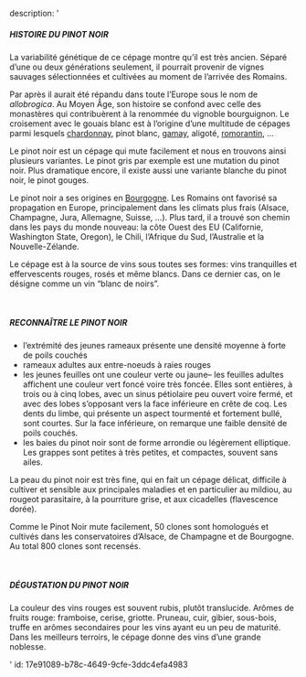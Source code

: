 description: '<h5>HISTOIRE DU PINOT NOIR</h5><p>La variabilité génétique de ce cépage montre qu’il est très ancien. Séparé d’une ou deux générations seulement, il pourrait provenir de vignes sauvages sélectionnées et cultivées au moment de l’arrivée des Romains.&nbsp;</p><p>Par après il aurait été répandu dans toute l’Europe sous le nom de <i>allobrogica</i>. Au Moyen Âge, son histoire se confond avec celle des monastères qui contribuèrent à la renommée du vignoble bourguignon. Le croisement avec le gouais blanc est à l’origine d’une multitude de cépages parmi lesquels <a href="/fr/grape/chardonnay/">chardonnay</a>, pinot blanc, <a href="/fr/grape/gamay-a-jus-blanc/">gamay</a>, aligoté, <a href="/fr/grape/romorantin">romorantin</a>, …&nbsp;</p><p>Le pinot noir est un cépage qui mute facilement et nous en trouvons ainsi plusieurs variantes. Le pinot gris par exemple est une mutation du pinot noir. Plus dramatique encore, il existe aussi une variante blanche du pinot noir, le pinot gouges.</p><p>Le pinot noir a ses origines en <a href="/fr/region/bourgogne">Bourgogne</a>. Les Romains ont favorisé sa propagation en Europe, principalement dans les climats plus frais (Alsace, Champagne, Jura, Allemagne, Suisse, …). Plus tard, il a trouvé son chemin dans les pays du monde nouveau: la côte Ouest des EU (Californie, Washington State, Oregon), le Chili, l’Afrique du Sud, l’Australie et la Nouvelle-Zélande.</p><p>Le cépage est à la source de vins sous toutes ses formes: vins tranquilles et effervescents rouges, rosés et même blancs. Dans ce dernier cas, on le désigne comme un vin “blanc de noirs”.</p><p><br></p><h5>RECONNAÎTRE LE PINOT NOIR</h5><ul><li>l’extrémité des jeunes rameaux présente une densité moyenne à forte de poils couchés</li><li>rameaux adultes aux entre-noeuds à raies rouges</li><li>les jeunes feuilles ont une couleur verte ou jaune– les feuilles adultes affichent une couleur vert foncé voire très foncée. Elles sont entières, à trois ou à cinq lobes, avec un sinus pétiolaire peu ouvert voire fermé, et avec des lobes s’opposant vers la face inférieure en crête de coq. Les dents du limbe, qui présente un aspect tourmenté et fortement bullé, sont courtes. Sur la face inférieure, on remarque une faible densité de poils couchés.</li><li>les baies du pinot noir sont de forme arrondie ou légèrement elliptique. Les grappes sont petites à très petites, et compactes, souvent sans ailes.</li></ul><p>La peau du pinot noir est très fine, qui en fait un cépage délicat, difficile à cultiver et sensible aux principales maladies et en particulier au mildiou, au rougeot parasitaire, à la pourriture grise, et aux cicadelles (flavescence dorée).</p><p>Comme le Pinot Noir mute facilement, 50 clones sont homologués et cultivés dans les conservatoires d’Alsace, de Champagne et de Bourgogne. Au total 800 clones sont recensés.</p><p><br></p><h5>DÉGUSTATION DU PINOT NOIR</h5><p>La couleur des vins rouges est souvent rubis, plutôt translucide. Arômes de fruits rouge: framboise, cerise, griotte. Pruneau, cuir, gibier, sous-bois, truffe en arômes secondaires pour les vins ayant eu un peu de maturité. Dans les meilleurs terroirs, le cépage donne des vins d’une grande noblesse.</p>'
id: 17e91089-b78c-4649-9cfe-3ddc4efa4983
